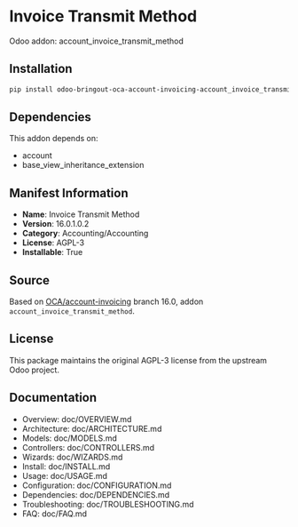 # Invoice Transmit Method

Odoo addon: account_invoice_transmit_method

## Installation

```bash
pip install odoo-bringout-oca-account-invoicing-account_invoice_transmit_method
```

## Dependencies

This addon depends on:
- account
- base_view_inheritance_extension

## Manifest Information

- **Name**: Invoice Transmit Method
- **Version**: 16.0.1.0.2
- **Category**: Accounting/Accounting
- **License**: AGPL-3
- **Installable**: True

## Source

Based on [OCA/account-invoicing](https://github.com/OCA/account-invoicing) branch 16.0, addon `account_invoice_transmit_method`.

## License

This package maintains the original AGPL-3 license from the upstream Odoo project.

## Documentation

- Overview: doc/OVERVIEW.md
- Architecture: doc/ARCHITECTURE.md
- Models: doc/MODELS.md
- Controllers: doc/CONTROLLERS.md
- Wizards: doc/WIZARDS.md
- Install: doc/INSTALL.md
- Usage: doc/USAGE.md
- Configuration: doc/CONFIGURATION.md
- Dependencies: doc/DEPENDENCIES.md
- Troubleshooting: doc/TROUBLESHOOTING.md
- FAQ: doc/FAQ.md

